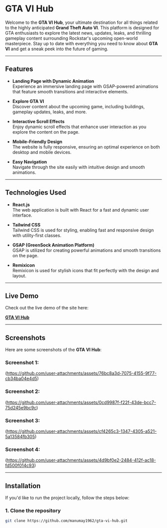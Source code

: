 # GTA VI Hub

Welcome to the **GTA VI Hub**, your ultimate destination for all things related to the highly anticipated **Grand Theft Auto VI**. This platform is designed for GTA enthusiasts to explore the latest news, updates, leaks, and thrilling gameplay content surrounding Rockstar's upcoming open-world masterpiece. Stay up to date with everything you need to know about **GTA VI** and get a sneak peek into the future of gaming.

---

## Features

- **Landing Page with Dynamic Animation**  
  Experience an immersive landing page with GSAP-powered animations that feature smooth transitions and interactive elements.

- **Explore GTA VI**  
  Discover content about the upcoming game, including buildings, gameplay updates, leaks, and more.

- **Interactive Scroll Effects**  
  Enjoy dynamic scroll effects that enhance user interaction as you explore the content on the page.

- **Mobile-Friendly Design**  
  The website is fully responsive, ensuring an optimal experience on both desktop and mobile devices.

- **Easy Navigation**  
  Navigate through the site easily with intuitive design and smooth animations.

---

## Technologies Used

- **React.js**  
  The web application is built with React for a fast and dynamic user interface.

- **Tailwind CSS**  
  Tailwind CSS is used for styling, enabling fast and responsive design with utility-first classes.

- **GSAP (GreenSock Animation Platform)**  
  GSAP is utilized for creating powerful animations and smooth transitions on the page.

- **Remixicon**  
  Remixicon is used for stylish icons that fit perfectly with the design and layout.

---

## Live Demo

Check out the live demo of the site here:

[**GTA VI Hub**](https://gta-vi-chi.vercel.app/)

---

## Screenshots

Here are some screenshots of the **GTA VI Hub**:

### Screenshot 1:  
(https://github.com/user-attachments/assets/76bc8a3d-7075-4155-9f77-cb34ba04e4d5)


### Screenshot 2:  
(https://github.com/user-attachments/assets/0cd9987f-f22f-43de-bcc7-75d245e9bc9c)


### Screenshot 3:  
(https://github.com/user-attachments/assets/cf4265c3-1347-4305-a521-5a13584fb305)


### Screenshot 4:  
(https://github.com/user-attachments/assets/4d9bf0e2-2484-412f-ac18-fd500f014c93)


---

## Installation

If you'd like to run the project locally, follow the steps below:

### 1. Clone the repository

```bash
git clone https://github.com/manumay1962/gta-vi-hub.git


